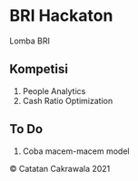 # BRI Hackaton

Lomba BRI

## Kompetisi

1. People Analytics
2. Cash Ratio Optimization

## To Do

1. Coba macem-macem model

© Catatan Cakrawala 2021
